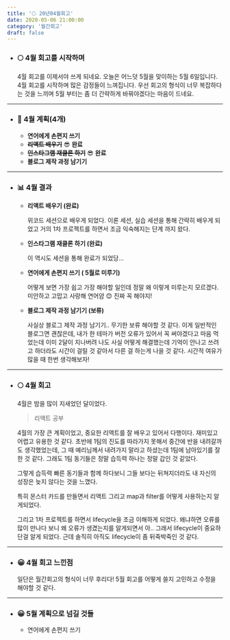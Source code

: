```yaml
---
title: '🌕 20년04월회고'
date: 2020-05-06 21:00:00
category: '월간회고'
draft: false
---
```


- ### 🌕 4월 회고를 시작하며

  4월 회고를 이제서야 쓰게 되네요. 오늘은 어느덧 5월을 맞이하는 5월 6일입니다. 4월 회고를 시작하며 많은 감정들이 느껴집니다. 우선 회고의 형식이 너무 복잡하다는 것을 느끼며 5월 부터는 좀 더 간략하게 바꿔야겠다는 마음이 드네요.

---

- ### 📅 4월 계획(4개)

  - **연어에게 손편지 쓰기**
  - ~~**리액트 배우기**~~ 😎 **완료**
  - ~~**인스타그램 재클론 하기**~~ 😎 **완료**
  - **블로그 제작 과정 남기기**

---

- ### 📊 4월 결과

  - **리액트 배우기 (완료)**

    위코드 세션으로 배우게 되었다. 이론 세션, 실습 세션을 통해 간략히 배우게 되었고 거의 1차 프로젝트를 하면서 조금 익숙해지는 단계 까지 왔다. 
    
  - **인스타그램 재클론 하기 (완료)**
  
    이 역시도 세션을 통해 완료가 되었당...
  
  - **연어에게 손편지 쓰기 ( 5월로 미루기)**
  
    어떻게 보면 가장 쉽고 가장 해야할 일인데 정말 왜 이렇게 미루는지 모르겠다. 미안하고 고맙고 사랑해 연어얌 😊 진짜 꼭 해야지!
  
  - **블로그 제작 과정 남기기 (보류)**
  
    사실상 블로그 제작 과정 남기기.. 무기한 보류 해야할 것 같다. 이게 일반적인 블로그면 괜찮은데, 내가 한 테마가 버전 오류가 있어서 꼭 써야겠다고 마음 먹었는데 이미 2달이 지나버려 나도 사실 어떻게 해결했는데 기억이 안나고 쓰려고 하더라도 시간이 걸릴 것 같아서 다른 걸 하는게 나을 것 같다. 시간적 여유가 많을 때 한번 생각해보자!

---

- ### 🌕 4월 회고

  4월은 밤을 많이 지새었던 달이었다.

  > 리액트 공부

  4월의 가장 큰 계획이었고, 중요한 리액트를 잘 배우고 있어서 다행이다. 재미있고 어렵고 유용한 것 같다. 초반에 1팀의 진도를 따라가지 못해서 중간에 반을 내려갈까도 생각했었는데, 그 때 예리님께서 내려가지 말라고 하셨는데 1팀에 남아있기를 잘 한 것 같다. 그래도 1팀 동기들은 정말 습득력 하나는 정말 갑인 것 같았다. 
  
  그렇게 습득력 빠른 동기들과 함께 하다보니 그들 보다는 뒤쳐지더라도 내 자신의 성장은 늦지 않다는 것을 느꼈다.
  
  특히 몬스터 카드를 만들면서 리액트 그리고 map과 filter를 어떻게 사용하는지 알게되었다. 
  
  그리고 1차 프로젝트를 하면서 lifecycle을 조금 이해하게 되었다. 왜냐하면 오류를 많이 만나다 보니 왜 오류가 생겼는지를 알게되면서 아.. 그래서 lifecycle이 중요하단걸 알게 되었다. 근데 솔직히 아직도 lifecycle이 좀 뒤죽박죽인 것 같다.

---

- ### 😀 4월 회고 느낀점

  일단은 월간회고의 형식이 너무 후리다! 5월 회고를 어떻게 쓸지 고민하고 수정을 해야할 것 같다.

---

- ### 😀 5월 계획으로 넘길 것들

  - 연어에게 손편지 쓰기